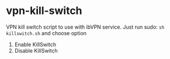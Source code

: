 # vpn-kill-switch
VPN kill switch script to use with ibVPN service.
Just run sudo:
<code>sh killswitch.sh</code> and choose option
1. Enable KillSwitch
2. Disable KillSwitch

